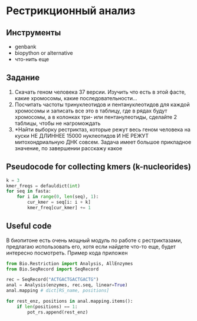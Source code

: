 # Рестрикционный анализ

## Инструменты

- genbank
- biopython or alternative
- что-нить еще

## Задание

1. Скачать геном человека 37 версии. Изучить что есть в этой фасте, какие хромосомы, какие последовательности...
2. Посчитать частоты тринуклеотидов и пентануклеотидов для каждой хромосомы и записать все это в таблицу, где в рядах будут хромосомы, а в колонках три- или пентанулеотиды, сделайте 2 таблицы, чтобы не нагромождать
3. *Найти выборку рестриктаз, которые режут весь геном человека на куски НЕ ДЛИННЕЕ 15000 нуклеотидов И НЕ РЕЖУТ митохондриальную ДНК совсем. Задача имеет большое прикладное значение, по завершении расскажу какое

## Pseudocode for collecting kmers (k-nucleorides)

```python
k = 3
kmer_freqs = defauldict(int)
for seq in fasta:
    for i in range(0, len(seq), 1):
        cur_kmer = seq[i: i + k]
        kmer_freq[cur_kmer] += 1
```

## Useful code

В биопитоне есть очень мощный модуль по работе с рестриктазами, предлагаю использовать его, хотя если найдете что-то еще, будет интересно посмотреть. Пример кода приложен

```python
from Bio.Restriction import Analysis, AllEnzymes
from Bio.SeqRecord import SeqRecord

rec = SeqRecord("ACTGACTGACTGACTG")
anal = Analysis(enzymes, rec.seq, linear=True)
anal.mapping # dict[RS_name, positions]

for rest_enz, positions in anal.mapping.items():
    if len(positions) == 1:
        pot_rs.append(rest_enz)
```
